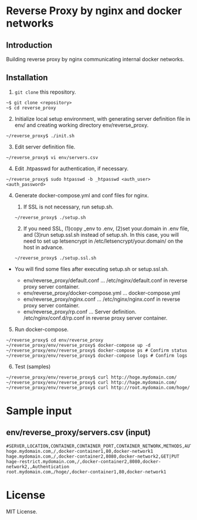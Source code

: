 # Reverse Proxy by nginx and docker networks

## Introduction

Building reverse proxy by nginx communicating internal docker networks.

## Installation

1. `git clone` this repository.

```
~$ git clone <repository>
~$ cd reverse_proxy
```

2. Initialize local setup environment, with generating server definition file in env/ and creating working directory env/reverse_proxy.

```
~/reverse_proxy$ ./init.sh
```

3. Edit server definition file.

```
~/reverse_proxy$ vi env/servers.csv
```

4. Edit .htpasswd for authentication, if necessary.

```
~/reverse_proxy$ sudo htpasswd -b _htpasswd <auth_user> <auth_password>
```

4. Generate docker-compose.yml and conf files for nginx.

    1. If SSL is not necessary, run setup.sh.
    ```
    ~/reverse_proxy$ ./setup.sh
    ```

    2. If you need SSL, (1)copy _env to .env, (2)set your.domain in .env file, and (3)run setup.ssl.sh instead of setup.sh.  In this case, you will need to set up letsencrypt in /etc/letsencrypt/your.domain/ on the host in advance.
 
    ```
    ~/reverse_proxy$ ./setup.ssl.sh
    ```

- You will find some files after executing setup.sh or setup.ssl.sh.

    - env/reverse_proxy/default.conf ... /etc/nginx/default.conf in reverse proxy server container.
    - env/reverse_proxy/docker-compose.yml ... docker-compose.yml
    - env/reverse_proxy/nginx.conf ... /etc/nginx/nginx.conf in reverse proxy server container.
    - env/reverse_proxy/rp.conf ... Server definition. /etc/nginx/conf.d/rp.conf in reverse proxy server container.

5. Run docker-compose.

```
~/reverse_proxy$ cd env/reverse_proxy
~/reverse_proxy/env/reverse_proxy$ docker-compose up -d
~/reverse_proxy/env/reverse_proxy$ docker-compose ps # Confirm status
~/reverse_proxy/env/reverse_proxy$ docker-compose logs # Confirm logs
```
6. Test (samples)

```
~/reverse_proxy/env/reverse_proxy$ curl http://hoge.mydomain.com/
~/reverse_proxy/env/reverse_proxy$ curl http://hage.mydomain.com/
~/reverse_proxy/env/reverse_proxy$ curl http://root.mydomain.com/hoge/
```

# Sample input

## env/reverse_proxy/servers.csv (input)

```
#SERVER,LOCATION,CONTAINER,CONTAINER_PORT,CONTAINER_NETWORK,METHODS,AUTH_MSG
hoge.mydomain.com,/,docker-container1,80,docker-network1
hage.mydomain.com,/,docker-container2,8080,docker-network2,GET|PUT
hage-restrict.mydomain.com,/,docker-container2,8080,docker-network2,,Authentication
root.mydomain.com,/hoge/,docker-container1,80,docker-network1
```

# License

MIT License.
